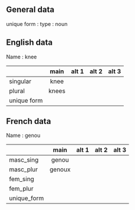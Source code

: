 ## General data

unique form :
type : noun

## English data

Name : knee

|             | main  | alt 1 | alt 2 | alt 3 |
| :---------- | :---: | :---: | :---: | ----- |
| singular    | knee  |       |       |       |
| plural      | knees |       |       |       |
| unique form |       |       |       |       |

## French data

Name : genou

|             |  main  | alt 1 | alt 2 | alt 3 |
| :---------- | :----: | :---: | :---: | :---: |
| masc_sing   | genou  |       |       |       |
| masc_plur   | genoux |       |       |       |
| fem_sing    |        |       |       |       |
| fem_plur    |        |       |       |       |
| unique_form |        |       |       |       |


